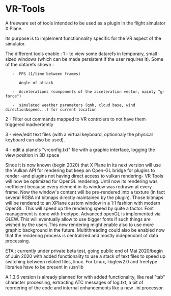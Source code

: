 # VR-Tools
A freeware set of tools intended to be used as a plugin in the flight simulator X Plane.

Its purpose is to implement functionnality specific for the VR aspect of the simulator.

The different tools enable :
1 -  to view some datarefs in temporary, small sized windows (which can be made persistent if the user requires it).
     Some of the datarefs shown :
     
       -  FPS (1/time between frames)
       
       -  Angle of attack
       
       -  Accelerations (components of the acceleration vector, mainly "g-force")
       
       -  simulated weather parameters (qnh, cloud base, wind direction&speed...) for current location

2 - Filter out commands mapped to VR controlers to not have them triggered inadvertently

3 - view/edit text files (with a virtual keyboard, optionnaly the physical keyboard can also be used).

4 - edit a plane's "vrconfig.txt" file with a graphic interface, logging the view position in 3D space

Since it is now known (begin 2020) that X Plane in its next version will use the Vulkan API for rendering but keep an Open-GL bridge for plugins to render -and plugins not having direct access to vulkan rendering- VR Tools will now be optimized for OpenGL rendering. Until now its rendering was inefficient because every element in its window was redrawn at every frame. Now the window's content will be pre-rendered into a texture (in fact several RGBA int bitmaps directly maintained by the plugin). Those bitmaps will be rendered to an XPlane custom window in a 1:1 fashion with modern OpenGL. This will speed up the rendering speed by quite a factor. Font management is done with freetype. Advanced openGL is implemented via GLEW. This will eventually allow to use bigger fonts if such things are wished by the users.This new rendering might enable also to use more graphic background in the future. Multithreading could also be enabled now that the rendering process is centralized and mostly independant of data processing. 

ETA : currently under private beta test, going public end of Mai 2020/begin of Juin 2020 with added functionality to use a stack of text files to speed up switching between related files, linux. For Linux, libglew2.0 and freetype libraries have to be present in /usr/lib

A 1.3.6 version is already planned for with added functionality, like real "tab" character processing, extracting ATC messages of log.txt, a bit of reordering of the code and internal enhancements like a new .ini processor. 
